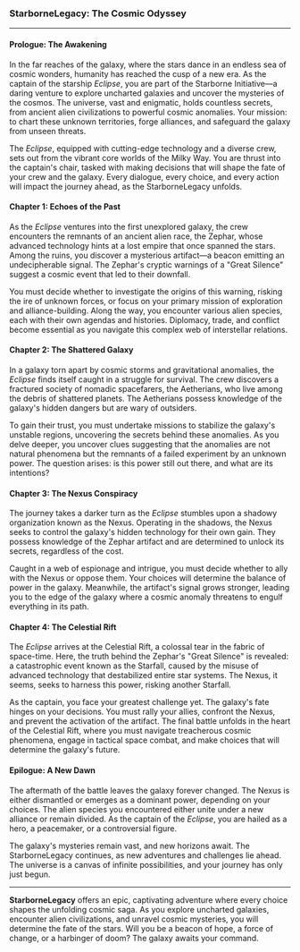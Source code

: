 ### **StarborneLegacy: The Cosmic Odyssey**

---

#### **Prologue: The Awakening**

In the far reaches of the galaxy, where the stars dance in an endless sea of cosmic wonders, humanity has reached the cusp of a new era. As the captain of the starship *Eclipse*, you are part of the Starborne Initiative—a daring venture to explore uncharted galaxies and uncover the mysteries of the cosmos. The universe, vast and enigmatic, holds countless secrets, from ancient alien civilizations to powerful cosmic anomalies. Your mission: to chart these unknown territories, forge alliances, and safeguard the galaxy from unseen threats.

The *Eclipse*, equipped with cutting-edge technology and a diverse crew, sets out from the vibrant core worlds of the Milky Way. You are thrust into the captain's chair, tasked with making decisions that will shape the fate of your crew and the galaxy. Every dialogue, every choice, and every action will impact the journey ahead, as the StarborneLegacy unfolds.

#### **Chapter 1: Echoes of the Past**

As the *Eclipse* ventures into the first unexplored galaxy, the crew encounters the remnants of an ancient alien race, the Zephar, whose advanced technology hints at a lost empire that once spanned the stars. Among the ruins, you discover a mysterious artifact—a beacon emitting an undecipherable signal. The Zephar's cryptic warnings of a "Great Silence" suggest a cosmic event that led to their downfall.

You must decide whether to investigate the origins of this warning, risking the ire of unknown forces, or focus on your primary mission of exploration and alliance-building. Along the way, you encounter various alien species, each with their own agendas and histories. Diplomacy, trade, and conflict become essential as you navigate this complex web of interstellar relations.

#### **Chapter 2: The Shattered Galaxy**

In a galaxy torn apart by cosmic storms and gravitational anomalies, the *Eclipse* finds itself caught in a struggle for survival. The crew discovers a fractured society of nomadic spacefarers, the Aetherians, who live among the debris of shattered planets. The Aetherians possess knowledge of the galaxy's hidden dangers but are wary of outsiders.

To gain their trust, you must undertake missions to stabilize the galaxy's unstable regions, uncovering the secrets behind these anomalies. As you delve deeper, you uncover clues suggesting that the anomalies are not natural phenomena but the remnants of a failed experiment by an unknown power. The question arises: is this power still out there, and what are its intentions?

#### **Chapter 3: The Nexus Conspiracy**

The journey takes a darker turn as the *Eclipse* stumbles upon a shadowy organization known as the Nexus. Operating in the shadows, the Nexus seeks to control the galaxy's hidden technology for their own gain. They possess knowledge of the Zephar artifact and are determined to unlock its secrets, regardless of the cost.

Caught in a web of espionage and intrigue, you must decide whether to ally with the Nexus or oppose them. Your choices will determine the balance of power in the galaxy. Meanwhile, the artifact's signal grows stronger, leading you to the edge of the galaxy where a cosmic anomaly threatens to engulf everything in its path.

#### **Chapter 4: The Celestial Rift**

The *Eclipse* arrives at the Celestial Rift, a colossal tear in the fabric of space-time. Here, the truth behind the Zephar's "Great Silence" is revealed: a catastrophic event known as the Starfall, caused by the misuse of advanced technology that destabilized entire star systems. The Nexus, it seems, seeks to harness this power, risking another Starfall.

As the captain, you face your greatest challenge yet. The galaxy's fate hinges on your decisions. You must rally your allies, confront the Nexus, and prevent the activation of the artifact. The final battle unfolds in the heart of the Celestial Rift, where you must navigate treacherous cosmic phenomena, engage in tactical space combat, and make choices that will determine the galaxy's future.

#### **Epilogue: A New Dawn**

The aftermath of the battle leaves the galaxy forever changed. The Nexus is either dismantled or emerges as a dominant power, depending on your choices. The alien species you encountered either unite under a new alliance or remain divided. As the captain of the *Eclipse*, you are hailed as a hero, a peacemaker, or a controversial figure.

The galaxy's mysteries remain vast, and new horizons await. The StarborneLegacy continues, as new adventures and challenges lie ahead. The universe is a canvas of infinite possibilities, and your journey has only just begun.

---

**StarborneLegacy** offers an epic, captivating adventure where every choice shapes the unfolding cosmic saga. As you explore uncharted galaxies, encounter alien civilizations, and unravel cosmic mysteries, you will determine the fate of the stars. Will you be a beacon of hope, a force of change, or a harbinger of doom? The galaxy awaits your command.
